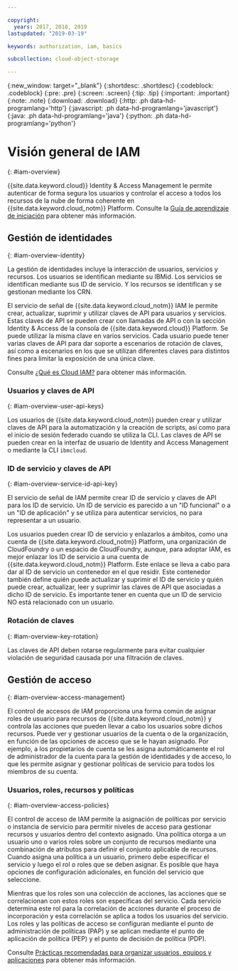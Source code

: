 ```yaml
---

copyright:
  years: 2017, 2018, 2019
lastupdated: "2019-03-19"

keywords: authorization, iam, basics

subcollection: cloud-object-storage

---
```

{:new_window: target="_blank"}
{:shortdesc: .shortdesc}
{:codeblock: .codeblock}
{:pre: .pre}
{:screen: .screen}
{:tip: .tip}
{:important: .important}
{:note: .note}
{:download: .download} 
{:http: .ph data-hd-programlang='http'} 
{:javascript: .ph data-hd-programlang='javascript'} 
{:java: .ph data-hd-programlang='java'} 
{:python: .ph data-hd-programlang='python'}

# Visión general de IAM
{: #iam-overview}

{{site.data.keyword.cloud}} Identity & Access Management le permite autenticar de forma segura los usuarios y controlar el acceso a todos los recursos de la nube de forma coherente en {{site.data.keyword.cloud_notm}} Platform. Consulte la [Guía de aprendizaje de iniciación](/docs/iam?topic=iam-getstarted#getstarted) para obtener más información.

## Gestión de identidades
{: #iam-overview-identity}

La gestión de identidades incluye la interacción de usuarios, servicios y recursos. Los usuarios se identifican mediante su IBMid. Los servicios se identifican mediante sus ID de servicio. Y los recursos se identifican y se gestionan mediante los CRN.

El servicio de señal de {{site.data.keyword.cloud_notm}} IAM le permite crear, actualizar, suprimir y utilizar claves de API para usuarios y servicios. Estas claves de API se pueden crear con llamadas de API o con la sección Identity & Access de la consola de {{site.data.keyword.cloud}} Platform. Se puede utilizar la misma clave en varios servicios. Cada usuario puede tener varias claves de API para dar soporte a escenarios de rotación de claves, así como a escenarios en los que se utilizan diferentes claves para distintos fines para limitar la exposición de una única clave.

Consulte [¿Qué es Cloud IAM?](/docs/iam?topic=iam-iamoverview#iamoverview) para obtener más información.

### Usuarios y claves de API
{: #iam-overview-user-api-keys}

Los usuarios de {{site.data.keyword.cloud_notm}} pueden crear y utilizar claves de API para la automatización y la creación de scripts, así como para el inicio de sesión federado cuando se utiliza la CLI. Las claves de API se pueden crear en la interfaz de usuario de Identity and Access Management o mediante la CLI `ibmcloud`.

### ID de servicio y claves de API
{: #iam-overview-service-id-api-key}

El servicio de señal de IAM permite crear ID de servicio y claves de API para los ID de servicio. Un ID de servicio es parecido a un "ID funcional" o a un "ID de aplicación" y se utiliza para autenticar servicios, no para representar a un usuario.

Los usuarios pueden crear ID de servicio y enlazarlos a ámbitos, como una cuenta de {{site.data.keyword.cloud_notm}} Platform, una organización de CloudFoundry o un espacio de CloudFoundry, aunque, para adoptar IAM, es mejor enlazar los ID de servicio a una cuenta de {{site.data.keyword.cloud_notm}} Platform. Este enlace se lleva a cabo para dar al ID de servicio un contenedor en el que residir. Este contenedor también define quién puede actualizar y suprimir el ID de servicio y quién puede crear, actualizar, leer y suprimir las claves de API que asociadas a dicho ID de servicio. Es importante tener en cuenta que un ID de servicio NO está relacionado con un usuario.

### Rotación de claves
{: #iam-overview-key-rotation}

Las claves de API deben rotarse regularmente para evitar cualquier violación de seguridad causada por una filtración de claves.

## Gestión de acceso
{: #iam-overview-access-management}

El control de accesos de IAM proporciona una forma común de asignar roles de usuario para recursos de {{site.data.keyword.cloud_notm}} y controla las acciones que pueden llevar a cabo los usuarios sobre dichos recursos. Puede ver y gestionar usuarios de la cuenta o de la organización, en función de las opciones de acceso que se le hayan asignado. Por ejemplo, a los propietarios de cuenta se les asigna automáticamente el rol de administrador de la cuenta para la gestión de identidades y de acceso, lo que les permite asignar y gestionar políticas de servicio para todos los miembros de su cuenta.

### Usuarios, roles, recursos y políticas
{: #iam-overview-access-policies}

El control de acceso de IAM permite la asignación de políticas por servicio o instancia de servicio para permitir niveles de acceso para gestionar recursos y usuarios dentro del contexto asignado. Una política otorga a un usuario uno o varios roles sobre un conjunto de recursos mediante una combinación de atributos para definir el conjunto aplicable de recursos. Cuando asigna una política a un usuario, primero debe especificar el servicio y luego el rol o roles que se deben asignar. Es posible que haya opciones de configuración adicionales, en función del servicio que seleccione.

Mientras que los roles son una colección de acciones, las acciones que se correlacionan con estos roles son específicas del servicio. Cada servicio determina este rol para la correlación de acciones durante el proceso de incorporación y esta correlación se aplica a todos los usuarios del servicio. Los roles y las políticas de acceso se configuran mediante el punto de administración de políticas (PAP) y se aplican mediante el punto de aplicación de política (PEP) y el punto de decisión de política (PDP).

Consulte [Prácticas recomendadas para organizar usuarios, equipos y aplicaciones](/docs/tutorials?topic=solution-tutorials-users-teams-applications#best-practices-for-organizing-users-teams-applications) para obtener más información.
